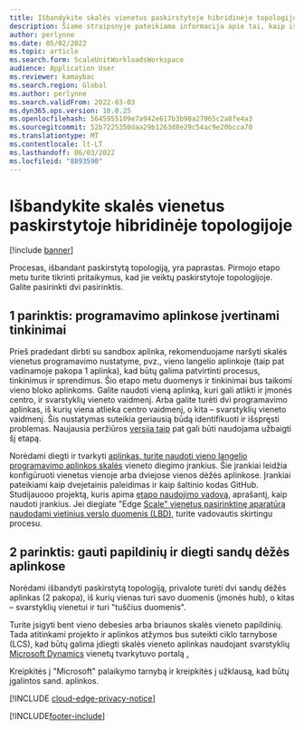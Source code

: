 ```yaml
---
title: Išbandykite skalės vienetus paskirstytoje hibridinėje topologijoje
description: Šiame straipsnyje pateikiama informacija apie tai, kaip išbandyti debesies ir kraštų skalės vienetus gamybos ir sandėlio valdymo darbo krūviui.
author: perlynne
ms.date: 05/02/2022
ms.topic: article
ms.search.form: ScaleUnitWorkloadsWorkspace
audience: Application User
ms.reviewer: kamaybac
ms.search.region: Global
ms.author: perlynne
ms.search.validFrom: 2022-03-03
ms.dyn365.ops.version: 10.0.25
ms.openlocfilehash: 5645955109e7a942e617b3b90a27065c2a8fe4a3
ms.sourcegitcommit: 52b7225350daa29b1263d8e29c54ac9e20bcca70
ms.translationtype: MT
ms.contentlocale: lt-LT
ms.lasthandoff: 06/03/2022
ms.locfileid: "8893590"
---
```

# <a name="try-out-scale-units-in-a-distributed-hybrid-topology"></a>Išbandykite skalės vienetus paskirstytoje hibridinėje topologijoje

[!include [banner](../includes/banner.md)]

Procesas, išbandant paskirstytą topologiją, yra paprastas. Pirmojo etapo metu turite tikrinti pritaikymus, kad jie veiktų paskirstytoje topologijoje. Galite pasirinkti dvi pasirinktis.

## <a name="option-1-evaluate-customizations-in-development-environments"></a>1 parinktis: programavimo aplinkose įvertinami tinkinimai

Prieš pradedant dirbti su sandbox aplinka, rekomenduojame naršyti skalės vienetus programavimo nustatyme, pvz., vieno langelio aplinkoje (taip pat vadinamoje pakopa 1 aplinka), kad būtų galima patvirtinti procesus, tinkinimus ir sprendimus. Šio etapo metu duomenys ir tinkinimai bus taikomi vieno bloko aplinkoms. Galite naudoti vieną aplinką, kuri gali atlikti ir įmonės centro, ir svarstyklių vieneto vaidmenį. Arba galite turėti dvi programavimo aplinkas, iš kurių viena atlieka centro vaidmenį, o kita – svarstyklių vieneto vaidmenį. Šis nustatymas suteikia geriausią būdą identifikuoti ir išspręsti problemas. Naujausia peržiūros [versija taip](../../fin-ops-core/fin-ops/get-started/one-version.md#how-can-i-get-early-access-to-non-released-platform-updates) pat gali būti naudojama užbaigti šį etapą.

Norėdami diegti ir tvarkyti [aplinkas, turite naudoti vieno langelio programavimo aplinkos skalės](https://github.com/microsoft/SCMScaleUnitDevTools) vieneto diegimo įrankius. Šie įrankiai leidžia konfigūruoti vienetus vienoje arba dviejose vienos dėžės aplinkose. Įrankiai pateikiami kaip dvejetainis paleidimas ir kaip šaltinio kodas GitHub. Studijauooo projektą, kuris apima [etapo naudojimo vadovą](https://github.com/microsoft/SCMScaleUnitDevTools/wiki/Step-by-step-usage-guide), aprašantį, kaip naudoti įrankius. Jei diegiate "Edge [Scale" vienetus pasirinktinę aparatūrą naudodami vietinius verslo duomenis (LBD),](cloud-edge-edge-scale-units-lbd.md) turite vadovautis skirtingu procesu.

## <a name="option-2-acquire-add-ins-and-deploy-in-your-sandbox-environments"></a>2 parinktis: gauti papildinių ir diegti sandų dėžės aplinkose

Norėdami išbandyti paskirstytą topologiją, privalote turėti dvi sandų dėžės aplinkas (2 pakopa), iš kurių vienas turi savo duomenis (įmonės hub), o kitas – svarstyklių vienetui ir turi "tuščius duomenis".

Turite įsigyti bent vieno debesies arba briaunos skalės vieneto papildinių. Tada atitinkami projekto ir aplinkos atžymos bus suteikti ciklo tarnybose (LCS), kad būtų galima įdiegti skalės vieneto aplinkas naudojant svarstyklių [Microsoft Dynamics](https://lcs.dynamics.com/) vienetų tvarkytuvo portalą [.](https://aka.ms/SCMSUM)

Kreipkitės į "Microsoft" palaikymo tarnybą ir kreipkitės į užklausą, kad būtų įgalintos sand. aplinkos.

[!INCLUDE [cloud-edge-privacy-notice](../../includes/cloud-edge-privacy-notice.md)]

[!INCLUDE[footer-include](../../includes/footer-banner.md)]
